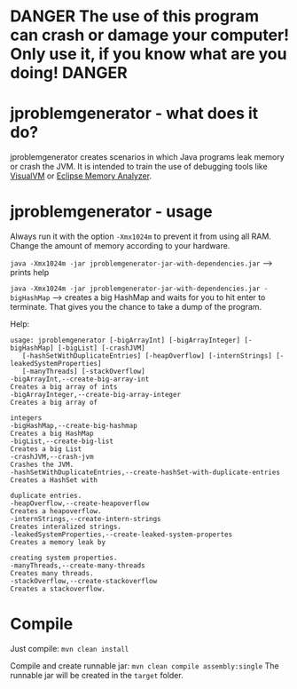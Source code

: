 # **DANGER** The use of this program can crash or damage your computer! Only use it, if you know what are you doing! **DANGER**

# jproblemgenerator - what does it do?
jproblemgenerator creates scenarios in which Java programs leak memory or crash the JVM. It is intended to train the use of debugging tools like [VisualVM](https://visualvm.github.io/) or [Eclipse Memory Analyzer](https://www.eclipse.org/mat/).

# jproblemgenerator - usage
Always run it with the option `-Xmx1024m` to prevent it from using all RAM. Change the amount of memory according to your hardware.

`java -Xmx1024m -jar jproblemgenerator-jar-with-dependencies.jar` --> prints help

`java -Xmx1024m -jar jproblemgenerator-jar-with-dependencies.jar -bigHashMap` --> creates a big HashMap and waits for you to hit enter to terminate. That gives you the chance to take a dump of the program.

Help:

    usage: jproblemgenerator [-bigArrayInt] [-bigArrayInteger] [-bigHashMap] [-bigList] [-crashJVM]
       [-hashSetWithDuplicateEntries] [-heapOverflow] [-internStrings] [-leakedSystemProperties]
       [-manyThreads] [-stackOverflow]
    -bigArrayInt,--create-big-array-int                                    Creates a big array of ints
    -bigArrayInteger,--create-big-array-integer                            Creates a big array of
                                                                           integers
    -bigHashMap,--create-big-hashmap                                       Creates a big HashMap
    -bigList,--create-big-list                                             Creates a big List
    -crashJVM,--crash-jvm                                                  Crashes the JVM.
    -hashSetWithDuplicateEntries,--create-hashSet-with-duplicate-entries   Creates a HashSet with
                                                                           duplicate entries.
    -heapOverflow,--create-heapoverflow                                    Creates a heapoverflow.
    -internStrings,--create-intern-strings                                 Creates interalized strings.
    -leakedSystemProperties,--create-leaked-system-propertes               Creates a memory leak by
                                                                           creating system properties.
    -manyThreads,--create-many-threads                                     Creates many threads.
    -stackOverflow,--create-stackoverflow                                  Creates a stackoverflow.

# Compile
Just compile: `mvn clean install`

Compile and create runnable jar: `mvn clean compile assembly:single` The runnable jar will be created in the `target` folder.